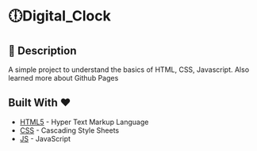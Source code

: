 # 🕕Digital_Clock

## 📘 Description

A simple project to understand the basics of HTML, CSS, Javascript. Also learned more about Github Pages

## Built With ❤️ 

* [HTML5](https://www.w3schools.com/html/) - Hyper Text Markup Language
* [CSS](https://www.w3schools.com/css/) - Cascading Style Sheets
* [JS](https://www.w3schools.com/js/) - JavaScript

